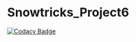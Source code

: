 # Snowtricks_Project6

[![Codacy Badge](https://api.codacy.com/project/badge/Grade/759a0e0fe6604129b523a6e4401f2f9d)](https://app.codacy.com/app/sergisergio/Snowtricks_Project6?utm_source=github.com&utm_medium=referral&utm_content=sergisergio/Snowtricks_Project6&utm_campaign=badger)